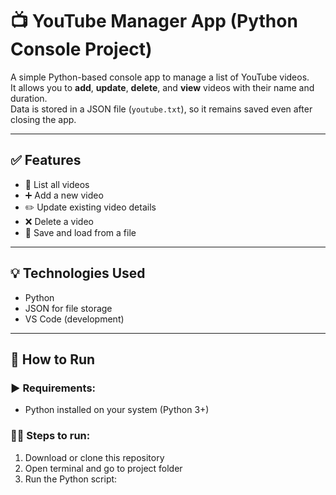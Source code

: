 # 📺 YouTube Manager App (Python Console Project)

A simple Python-based console app to manage a list of YouTube videos.  
It allows you to **add**, **update**, **delete**, and **view** videos with their name and duration.  
Data is stored in a JSON file (`youtube.txt`), so it remains saved even after closing the app.

---

## ✅ Features

- 📄 List all videos
- ➕ Add a new video
- ✏️ Update existing video details
- ❌ Delete a video
- 💾 Save and load from a file

---

## 💡 Technologies Used

- Python
- JSON for file storage
- VS Code (development)

---

## 🚀 How to Run

### ▶️ Requirements:
- Python installed on your system (Python 3+)

### 🧑‍💻 Steps to run:
1. Download or clone this repository
2. Open terminal and go to project folder
3. Run the Python script:

```bash

